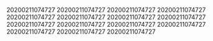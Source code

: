 20200211074727
20200211074727
20200211074727
20200211074727
20200211074727
20200211074727
20200211074727
20200211074727
20200211074727
20200211074727
20200211074727
20200211074727
20200211074727
20200211074727
20200211074727

